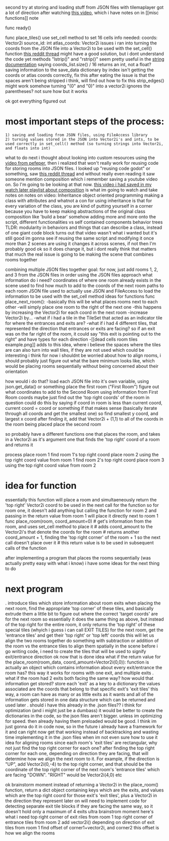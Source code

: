 second try at storing and loading stuff from JSON files with tilemaplayer
got a lot of direction after watching [this video](https://www.youtube.com/watch?v=ybjt_EWyL5U), which i have notes on in [[misc functions]] note

func ready()


func place_tiles()
	use set_cell method to set 16 cells
	info needed:
		coords: Vector2i
		source_id: int
		atlas_coords: Vector2i
issues i ran into
	turning the coords from the JSON file into a Vector2i to be used with the set_cell() function
		[this reddit thread](https://www.reddit.com/r/godot/comments/4t25y1/string_to_vector2/) might have a good solution, but i dont understand the code yet
		methods "lstrip()" and "rstrip()" seem pretty useful in the [string documentation](https://docs.godotengine.org/en/stable/classes/class_string.html)
	saying coords_list.size() / 16 returns an int, not a float? 
	saving information to the save_data dictionary by index isn't getting the coords or atlas coords correctly, fix this after eating
	the issue is that the spaces aren't being stripped i think, will find out how to fix this
		strip_edges() might work
		somehow turning "(0" and "0)" into a vector2i ignores the parentheses? not sure how but it works
		
ok got everything figured out
# most important steps of the process:
	1) saving and loading from JSON files, using FileAccess library
	2) turning values stored in the JSON into Vector2i's and ints, to be used correctly in set_cell() method (so turning strings into Vector2i, and floats into int)
what to do next
	i thought about looking into custom resources using the [video from pefeper](https://www.youtube.com/watch?v=vzRZjM9MTGw), then i realized that won't really work for reusing code for storing rooms into JSON files. I looked up "reusing code godot" or something, saw [this reddit thread](https://www.reddit.com/r/godot/comments/jkg0pi/best_practices_for_code_reuse/) and without really even reading it saw someone mention composition which i remember saving a youtube video on. So I'm going to be looking at that now.
	[this video i had saved in my watch later playlist about composition](https://www.youtube.com/watch?v=RAjgkqJ-8xQ&list=WL&index=28) is what im going to watch and take notes on
		notes on video:
			Inheritance
				object oriented programming
				making a class with attributes and whatnot
				a con for using inheritance is that for every variation of the class, you are kind of putting yourself in a corner because you have to keep making abstractions of the original class
			composition
				like 'build a bear' somehow
			adding more and more onto the script, different functionalities vs self contained components
			behavior trees
			TLDR: modularity in behaviors and things that can describe a class, instead of one giant code block
	turns out that video wasn't what i wanted but it's still good
	im gonna see if reusing the same script and modifying it once more than 2 scenes are using it changes it across scenes, if not then I'm probably good
	ok so it does change it, but i dont really think that matters that much
	the real issue is going to be making the scene that combines rooms together

combining multiple JSON files together
	goal: for now, just add rooms 1, 2, and 3 from the JSON files in order using the JSON files
	approach
		what information do i need?
			coordinates of where one room already exists in the scene
				used to find how much to add to the coords of the next room
			paths to each room JSON file
				used to actually use JSON and FileAccess to load the information to be used with the set_cell method
		ideas for functions
			func place_next_room():
				-basically this will be what places rooms next to each other
				-will simply place one room to the right of the next one
				-this happens by increasing the Vector2i for each coord in the next room 
				-increase Vector2i by...
				-what if i had a tile in the TileSet that acted as an indicator tile for where the entrances and exits are?
				-what if i had 4 different tiles, that represented the direction that entrances or exits are facing? so if an exit was on the far right of the room, it could say "this exit is pointing out to the right" and have types for each direction
				-[[dead cells room tiles example.png]] adds to this idea, where i believe the spaces where the tiles are can also turn into wall tiles, if they are not used which could be interesting
i think for now i shouldnt be worried about how to align rooms, i should probably just figure out what the bare minimum looks like, which would be placing rooms sequentially without being concerned about their orientation

how would i do that? 
	load each JSON file into it's own variable, using json.get_data() or something
	place the first room ("First Room")
	figure out what coordinates to add to the Second Room using information from First Room coords
		maybe just find out the 'top right coords' of the room in question
			could do this by saying if coord in room is less than current coord, current coord = coord or something if that makes sense (basically iterate through all coords and get the smallest one)
			so find smallest y coord, and largest x coord
		after finding it, add that Vector2i + (1,1) to all of the coords in the room being placed
	place the second room

so probably have a different functions 
	one that places the room, and takes in a Vector2i as it's argument
	one that finds the 'top right' coord of a room and returns it

process
	place room 1
	find room 1's top right coord
	place room 2 using the top right coord value from room 1
	find room 2's top right coord
	place room 3 using the top right coord value from room 2

# idea for function
essentially this function will place a room and simultaeneously return the 'top right' Vector2i coord to be used in the next call for the function
	 so for room one, it doesn't add anything but calling the function for room 2 and passing in the return value from room 1 will place it directly next to room 1
	func place_room(room, coord_amount=0)
		# get's information from the room, and uses set_cell method to place it
		# adds coord_amount to the Vector2i's that denote the coords for the room
		# returns another coord_amount + 1, finding the 'top right corner' of the room + 1 so the next call doesn't place over it
		# this return value is to be used in subsequent calls of the function

after implementing a program that places the rooms sequentially (was actually pretty easy with what i know) i have some ideas for the next thing to do
# **next program**
.
	introduce tiles which store information about room exits
	when placing the next room, find the appropriate 'top corner' of these tiles, and basically extrude them a little bit to figure out where the correct 'target coords' are for the next room
	so essentially it does the same thing as above, but instead of the top right for the entire room, it only returns the 'top right' of these special tiles (whyich i guess i can call EXIT TILES)
	for the next room, get the 'entrance tiles' and get their 'top right' or 'top left' coords
	this will let us align the two rooms together
	do something with subtraction or addition of the room vs the entrance tiles to align them spatially in the scene
before i go writing code, i need to create the tiles that will be used to signify exit/entrance direction
ok now that is done
idea
	what if the return value for the place_room(room_data, coord_amount=Vector2i(0,0)): function is actually an object which contains information about every exit/entrance the room has? this way it works for rooms with one exit, and multiple exits
	.
	what if the room had 2 exits both facing the same way? how would that information get stored?
		store each 'exit' as a key to a dictionary
			the values associated are the coords that belong to that specific exit's 'exit tiles'
			this way, a room can have as many or as little exits as it wants and all of the information gets stored in one data structure which can be returned and used later
			.
			should i have this already in the .json files??
				i think for optimization (and i might just be a dumbass) it would be better to create the dictionaries in the code, so the json files aren't bigger. unless im optimizing for speed. then already having them preloaded would be good.
				I think im just gonna do it in code now, so in the future i already have a framework for it and can right now get that working instead of backtracking and wasting time implementing it in the .json files when im not even sure how to use it
idea for aligning rooms
	since each room's 'exit tiles' are rectangular, why not just find the top right corner for each one?
	after finding the top right corner for each one, depending on direction they are facing, that will determine how we align the next room to it. For example, if the direction is "UP", add Vector2i(0,-4) to the top right corner, and that should be the coordinate of the top right corner of the next room's 'entrance tiles' which are facing "DOWN". "RIGHT" would be Vector2i(4,0) etc

ok brainstorm moment
	instead of returning a Vector2i in the place_room() function, return a dict object containing keys which are the exits, and values which are the top right coord for those exit's 'exit tiles', plus a Vector2i in the direction they represent
		later on will need to implement code for detecting separate exit tile blocks if they are facing the same way, so it doesn't hold only a maximum of 4 exits
ultra brainstrom moment
	here's what i need
	top right corner of exit riles from room 1
	top right corner of entrance tiles from room 2
	add vector2i() depending on direction of exit tiles from room 1
	find offset of corner1+vector2i, and corner2
	this offset is how we align the rooms
